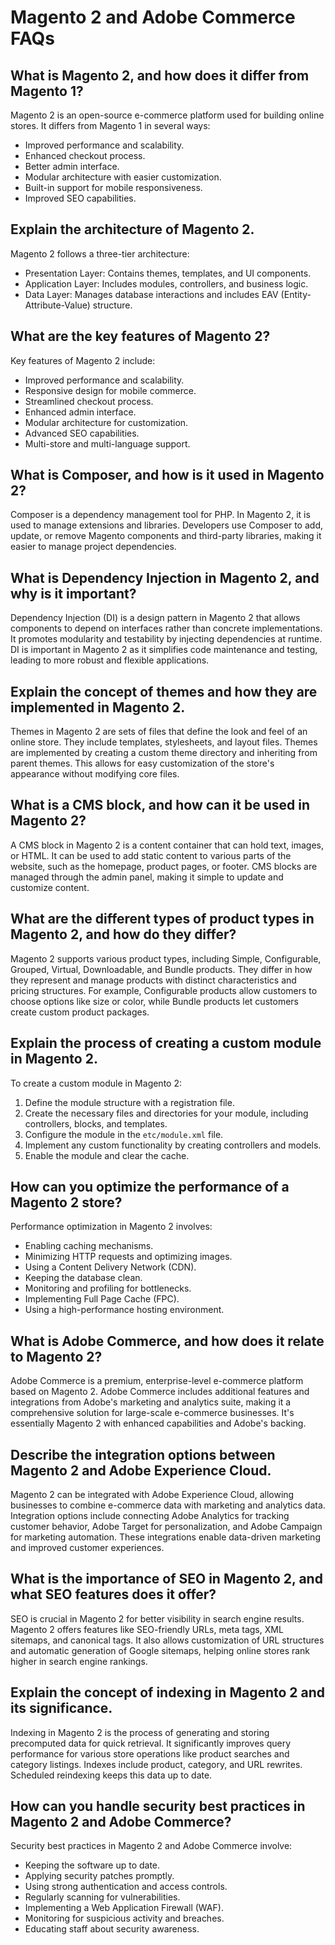 # Magento 2 and Adobe Commerce FAQs

## What is Magento 2, and how does it differ from Magento 1?

Magento 2 is an open-source e-commerce platform used for building online stores. It differs from Magento 1 in several ways:
- Improved performance and scalability.
- Enhanced checkout process.
- Better admin interface.
- Modular architecture with easier customization.
- Built-in support for mobile responsiveness.
- Improved SEO capabilities.

## Explain the architecture of Magento 2.

Magento 2 follows a three-tier architecture:
- Presentation Layer: Contains themes, templates, and UI components.
- Application Layer: Includes modules, controllers, and business logic.
- Data Layer: Manages database interactions and includes EAV (Entity-Attribute-Value) structure.

## What are the key features of Magento 2?

Key features of Magento 2 include:
- Improved performance and scalability.
- Responsive design for mobile commerce.
- Streamlined checkout process.
- Enhanced admin interface.
- Modular architecture for customization.
- Advanced SEO capabilities.
- Multi-store and multi-language support.

## What is Composer, and how is it used in Magento 2?

Composer is a dependency management tool for PHP. In Magento 2, it is used to manage extensions and libraries. Developers use Composer to add, update, or remove Magento components and third-party libraries, making it easier to manage project dependencies.

## What is Dependency Injection in Magento 2, and why is it important?

Dependency Injection (DI) is a design pattern in Magento 2 that allows components to depend on interfaces rather than concrete implementations. It promotes modularity and testability by injecting dependencies at runtime. DI is important in Magento 2 as it simplifies code maintenance and testing, leading to more robust and flexible applications.

## Explain the concept of themes and how they are implemented in Magento 2.

Themes in Magento 2 are sets of files that define the look and feel of an online store. They include templates, stylesheets, and layout files. Themes are implemented by creating a custom theme directory and inheriting from parent themes. This allows for easy customization of the store's appearance without modifying core files.

## What is a CMS block, and how can it be used in Magento 2?

A CMS block in Magento 2 is a content container that can hold text, images, or HTML. It can be used to add static content to various parts of the website, such as the homepage, product pages, or footer. CMS blocks are managed through the admin panel, making it simple to update and customize content.

## What are the different types of product types in Magento 2, and how do they differ?

Magento 2 supports various product types, including Simple, Configurable, Grouped, Virtual, Downloadable, and Bundle products. They differ in how they represent and manage products with distinct characteristics and pricing structures. For example, Configurable products allow customers to choose options like size or color, while Bundle products let customers create custom product packages.

## Explain the process of creating a custom module in Magento 2.

To create a custom module in Magento 2:
1. Define the module structure with a registration file.
2. Create the necessary files and directories for your module, including controllers, blocks, and templates.
3. Configure the module in the `etc/module.xml` file.
4. Implement any custom functionality by creating controllers and models.
5. Enable the module and clear the cache.

## How can you optimize the performance of a Magento 2 store?

Performance optimization in Magento 2 involves:
- Enabling caching mechanisms.
- Minimizing HTTP requests and optimizing images.
- Using a Content Delivery Network (CDN).
- Keeping the database clean.
- Monitoring and profiling for bottlenecks.
- Implementing Full Page Cache (FPC).
- Using a high-performance hosting environment.

## What is Adobe Commerce, and how does it relate to Magento 2?

Adobe Commerce is a premium, enterprise-level e-commerce platform based on Magento 2. Adobe Commerce includes additional features and integrations from Adobe's marketing and analytics suite, making it a comprehensive solution for large-scale e-commerce businesses. It's essentially Magento 2 with enhanced capabilities and Adobe's backing.

## Describe the integration options between Magento 2 and Adobe Experience Cloud.

Magento 2 can be integrated with Adobe Experience Cloud, allowing businesses to combine e-commerce data with marketing and analytics data. Integration options include connecting Adobe Analytics for tracking customer behavior, Adobe Target for personalization, and Adobe Campaign for marketing automation. These integrations enable data-driven marketing and improved customer experiences.

## What is the importance of SEO in Magento 2, and what SEO features does it offer?

SEO is crucial in Magento 2 for better visibility in search engine results. Magento 2 offers features like SEO-friendly URLs, meta tags, XML sitemaps, and canonical tags. It also allows customization of URL structures and automatic generation of Google sitemaps, helping online stores rank higher in search engine rankings.

## Explain the concept of indexing in Magento 2 and its significance.

Indexing in Magento 2 is the process of generating and storing precomputed data for quick retrieval. It significantly improves query performance for various store operations like product searches and category listings. Indexes include product, category, and URL rewrites. Scheduled reindexing keeps this data up to date.

## How can you handle security best practices in Magento 2 and Adobe Commerce?

Security best practices in Magento 2 and Adobe Commerce involve:
- Keeping the software up to date.
- Applying security patches promptly.
- Using strong authentication and access controls.
- Regularly scanning for vulnerabilities.
- Implementing a Web Application Firewall (WAF).
- Monitoring for suspicious activity and breaches.
- Educating staff about security awareness.
